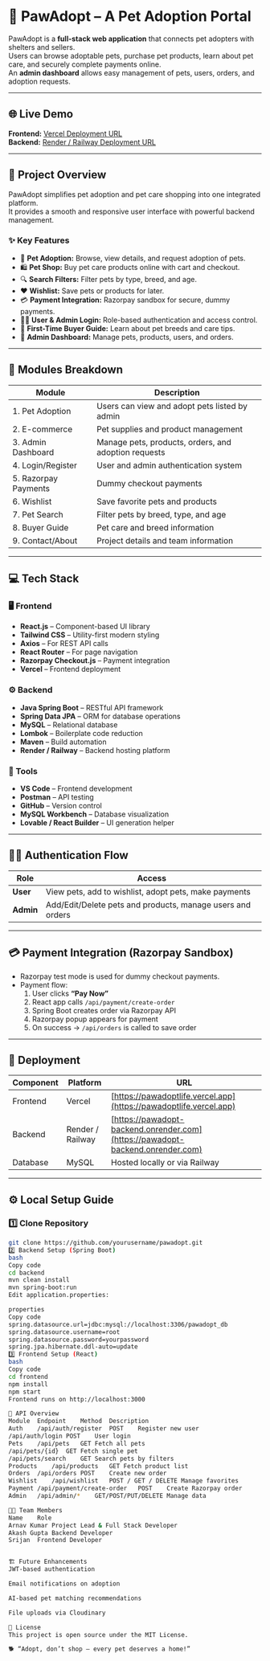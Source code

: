 # 🐾 PawAdopt – A Pet Adoption Portal

PawAdopt is a **full-stack web application** that connects pet adopters with shelters and sellers.  
Users can browse adoptable pets, purchase pet products, learn about pet care, and securely complete payments online.  
An **admin dashboard** allows easy management of pets, users, orders, and adoption requests.

---

## 🌐 Live Demo

**Frontend:** [Vercel Deployment URL](https://pawadoptlife.vercel.app)  
**Backend:** [Render / Railway Deployment URL]()  

---

## 🧠 Project Overview

PawAdopt simplifies pet adoption and pet care shopping into one integrated platform.  
It provides a smooth and responsive user interface with powerful backend management.

### ✨ Key Features
- 🐶 **Pet Adoption:** Browse, view details, and request adoption of pets.  
- 🛍️ **Pet Shop:** Buy pet care products online with cart and checkout.  
- 🔍 **Search Filters:** Filter pets by type, breed, and age.  
- ❤️ **Wishlist:** Save pets or products for later.  
- 💳 **Payment Integration:** Razorpay sandbox for secure, dummy payments.  
- 🧑‍💻 **User & Admin Login:** Role-based authentication and access control.  
- 📘 **First-Time Buyer Guide:** Learn about pet breeds and care tips.  
- 🧾 **Admin Dashboard:** Manage pets, products, users, and orders.

---

## 🧩 Modules Breakdown

| Module | Description |
|--------|--------------|
| 1. Pet Adoption | Users can view and adopt pets listed by admin |
| 2. E-commerce | Pet supplies and product management |
| 3. Admin Dashboard | Manage pets, products, orders, and adoption requests |
| 4. Login/Register | User and admin authentication system |
| 5. Razorpay Payments | Dummy checkout payments |
| 6. Wishlist | Save favorite pets and products |
| 7. Pet Search | Filter pets by breed, type, and age |
| 8. Buyer Guide | Pet care and breed information |
| 9. Contact/About | Project details and team information |

---

## 💻 Tech Stack

### 🖥️ Frontend
- **React.js** – Component-based UI library  
- **Tailwind CSS** – Utility-first modern styling  
- **Axios** – For REST API calls  
- **React Router** – For page navigation  
- **Razorpay Checkout.js** – Payment integration  
- **Vercel** – Frontend deployment  

### ⚙️ Backend
- **Java Spring Boot** – RESTful API framework  
- **Spring Data JPA** – ORM for database operations  
- **MySQL** – Relational database  
- **Lombok** – Boilerplate code reduction  
- **Maven** – Build automation  
- **Render / Railway** – Backend hosting platform  

### 🧰 Tools
- **VS Code** – Frontend development  
- **Postman** – API testing  
- **GitHub** – Version control  
- **MySQL Workbench** – Database visualization  
- **Lovable / React Builder** – UI generation helper  

---

## 🧑‍💻 Authentication Flow

| Role | Access |
|------|--------|
| **User** | View pets, add to wishlist, adopt pets, make payments |
| **Admin** | Add/Edit/Delete pets and products, manage users and orders |

---

## 💳 Payment Integration (Razorpay Sandbox)

- Razorpay test mode is used for dummy checkout payments.  
- Payment flow:
  1. User clicks **“Pay Now”**  
  2. React app calls `/api/payment/create-order`  
  3. Spring Boot creates order via Razorpay API  
  4. Razorpay popup appears for payment  
  5. On success → `/api/orders` is called to save order

---

## 🚀 Deployment

| Component | Platform | URL |
|------------|-----------|-----|
| Frontend | Vercel | [https://pawadoptlife.vercel.app](https://pawadoptlife.vercel.app) |
| Backend | Render / Railway | [https://pawadopt-backend.onrender.com](https://pawadopt-backend.onrender.com) |
| Database | MySQL | Hosted locally or via Railway |

---

## ⚙️ Local Setup Guide

### 1️⃣ Clone Repository
```bash
git clone https://github.com/yourusername/pawadopt.git
2️⃣ Backend Setup (Spring Boot)
bash
Copy code
cd backend
mvn clean install
mvn spring-boot:run
Edit application.properties:

properties
Copy code
spring.datasource.url=jdbc:mysql://localhost:3306/pawadopt_db
spring.datasource.username=root
spring.datasource.password=yourpassword
spring.jpa.hibernate.ddl-auto=update
3️⃣ Frontend Setup (React)
bash
Copy code
cd frontend
npm install
npm start
Frontend runs on http://localhost:3000

📘 API Overview
Module	Endpoint	Method	Description
Auth	/api/auth/register	POST	Register new user
/api/auth/login	POST	User login
Pets	/api/pets	GET	Fetch all pets
/api/pets/{id}	GET	Fetch single pet
/api/pets/search	GET	Search pets by filters
Products	/api/products	GET	Fetch product list
Orders	/api/orders	POST	Create new order
Wishlist	/api/wishlist	POST / GET / DELETE	Manage favorites
Payment	/api/payment/create-order	POST	Create Razorpay order
Admin	/api/admin/*	GET/POST/PUT/DELETE	Manage data

👨‍💼 Team Members
Name	Role
Arnav Kumar	Project Lead & Full Stack Developer
Akash Gupta	Backend Developer
Srijan	Frontend Developer


🏗️ Future Enhancements
JWT-based authentication

Email notifications on adoption

AI-based pet matching recommendations

File uploads via Cloudinary

📜 License
This project is open source under the MIT License.

🐕 “Adopt, don’t shop — every pet deserves a home!” 
